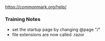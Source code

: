 https://commonmark.org/help/

### Training Notes


- set the startup page by changing @page "/"
- file extensions are now called .razor